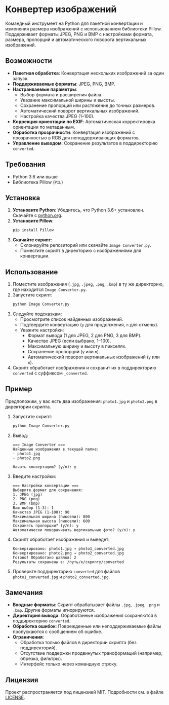 # Конвертер изображений

Командный инструмент на Python для пакетной конвертации и изменения размера изображений с использованием библиотеки Pillow. Поддерживает форматы JPEG, PNG и BMP с настройками формата, размера, пропорций и автоматического поворота вертикальных изображений.

## Возможности
- **Пакетная обработка**: Конвертация нескольких изображений за один запуск.
- **Поддерживаемые форматы**: JPEG, PNG, BMP.
- **Настраиваемые параметры**:
  - Выбор формата и расширения файла.
  - Указание максимальной ширины и высоты.
  - Сохранение пропорций или растяжение до точных размеров.
  - Автоматический поворот вертикальных изображений.
  - Настройка качества JPEG (1–100).
- **Коррекция ориентации по EXIF**: Автоматическая корректировка ориентации по метаданным.
- **Обработка прозрачности**: Конвертация изображений с прозрачностью в RGB для неподдерживающих форматов.
- **Управление выводом**: Сохранение результатов в поддиректорию `converted`.

## Требования
- Python 3.6 или выше
- Библиотека Pillow (`PIL`)

## Установка
1. **Установите Python**: Убедитесь, что Python 3.6+ установлен. Скачайте с [python.org](https://www.python.org/downloads/).
2. **Установите Pillow**:
   ```bash
   pip install Pillow
   ```
3. **Скачайте скрипт**:
   - Склонируйте репозиторий или скачайте `Image Converter.py`.
   - Поместите скрипт в директорию с изображениями для конвертации.

## Использование
1. Поместите изображения (`.jpg`, `.jpeg`, `.png`, `.bmp`) в ту же директорию, где находится `Image Converter.py`.
2. Запустите скрипт:
   ```bash
   python Image Converter.py
   ```
3. Следуйте подсказкам:
   - Просмотрите список найденных изображений.
   - Подтвердите конвертацию (`y` для продолжения, `n` для отмены).
   - Укажите настройки:
     - Формат вывода (1 для JPEG, 2 для PNG, 3 для BMP).
     - Качество JPEG (если выбрано, 1–100).
     - Максимальную ширину и высоту в пикселях.
     - Сохранение пропорций (`y` или `n`).
     - Автоматический поворот вертикальных изображений (`y` или `n`).
4. Скрипт обработает изображения и сохранит их в поддиректорию `converted` с суффиксом `_converted`.

## Пример
Предположим, у вас есть два изображения: `photo1.jpg` и `photo2.png` в директории скрипта.

1. Запустите скрипт:
   ```bash
   python Image Converter.py
   ```
2. Вывод:
   ```
   === Image Converter ===
   Найденные изображения в текущей папке:
   - photo1.jpg
   - photo2.png

   Начать конвертацию? (y/n): y
   ```
3. Введите настройки:
   ```
   === Настройки конвертации ===
   Выберите формат для сохранения:
   1. JPEG (jpg)
   2. PNG (png)
   3. BMP (bmp)
   Ваш выбор (1-3): 1
   Качество JPEG (1-100): 90
   Максимальная ширина (пиксели): 800
   Максимальная высота (пиксели): 600
   Сохранять пропорции? (y/n): y
   Автоматически поворачивать вертикальные фото? (y/n): y
   ```
4. Скрипт обработает изображения и выведет:
   ```
   Конвертировано: photo1.jpg → photo1_converted.jpg
   Конвертировано: photo2.png → photo2_converted.jpg
   Готово! Обработано файлов: 2
   Результаты сохранены в: /путь/к/скрипту/converted
   ```
5. Проверьте поддиректорию `converted` для файлов `photo1_converted.jpg` и `photo2_converted.jpg`.

## Замечания
- **Входные форматы**: Скрипт обрабатывает файлы `.jpg`, `.jpeg`, `.png` и `.bmp`. Другие форматы игнорируются.
- **Директория вывода**: Обработанные изображения сохраняются в поддиректорию `converted`.
- **Обработка ошибок**: Поврежденные или неподдерживаемые файлы пропускаются с сообщением об ошибке.
- **Ограничения**:
  - Обработка только файлов в директории скрипта (без поддиректорий).
  - Отсутствие поддержки продвинутых трансформаций (например, обрезка, фильтры).
  - Интерфейс только через командную строку.

## Лицензия
Проект распространяется под лицензией MIT. Подробности см. в файле [LICENSE](LICENSE).
